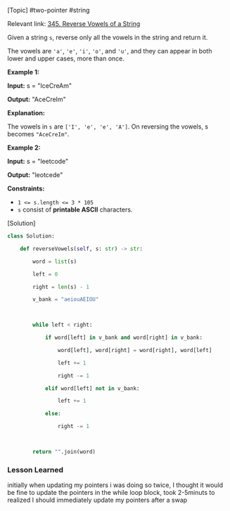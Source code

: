 [Topic] #two-pointer #string 

Relevant link: [345. Reverse Vowels of a String](https://leetcode.com/problems/reverse-vowels-of-a-string/)

Given a string `s`, reverse only all the vowels in the string and return it.

The vowels are `'a'`, `'e'`, `'i'`, `'o'`, and `'u'`, and they can appear in both lower and upper cases, more than once.

**Example 1:**

**Input:** s = "IceCreAm"

**Output:** "AceCreIm"

**Explanation:**

The vowels in `s` are `['I', 'e', 'e', 'A']`. On reversing the vowels, s becomes `"AceCreIm"`.

**Example 2:**

**Input:** s = "leetcode"

**Output:** "leotcede"

**Constraints:**

- `1 <= s.length <= 3 * 105`
- `s` consist of **printable ASCII** characters.

[Solution]

```python
class Solution:

    def reverseVowels(self, s: str) -> str:

        word = list(s)

        left = 0

        right = len(s) - 1

        v_bank = "aeiouAEIOU"

  

        while left < right:

            if word[left] in v_bank and word[right] in v_bank:

                word[left], word[right] = word[right], word[left]

                left += 1

                right -= 1

            elif word[left] not in v_bank:

                left += 1

            else:

                right -= 1

  

        return "".join(word)
```


### Lesson Learned

initially when updating my pointers i was doing so twice, I thought it would be fine to update the pointers in the while loop block,  took 2-5minuts to realized I should immediately update my pointers after a swap 